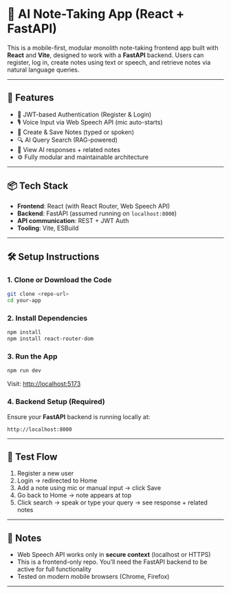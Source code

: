 # 📝 AI Note-Taking App (React + FastAPI)

This is a mobile-first, modular monolith note-taking frontend app built with **React** and **Vite**, designed to work with a **FastAPI** backend. Users can register, log in, create notes using text or speech, and retrieve notes via natural language queries.

---

## 🚀 Features

- 🔐 JWT-based Authentication (Register & Login)
- 🎙️ Voice Input via Web Speech API (mic auto-starts)
- 📝 Create & Save Notes (typed or spoken)
- 🔍 AI Query Search (RAG-powered)
- 📄 View AI responses + related notes
- ⚙️ Fully modular and maintainable architecture

---

## 📦 Tech Stack

- **Frontend**: React (with React Router, Web Speech API)
- **Backend**: FastAPI (assumed running on `localhost:8000`)
- **API communication**: REST + JWT Auth
- **Tooling**: Vite, ESBuild

---

## 🛠 Setup Instructions

### 1. Clone or Download the Code
```bash
git clone <repo-url>
cd your-app
```

### 2. Install Dependencies
```bash
npm install
npm install react-router-dom
```

### 3. Run the App
```bash
npm run dev
```
Visit: [http://localhost:5173](http://localhost:5173)

### 4. Backend Setup (Required)
Ensure your **FastAPI** backend is running locally at:
```
http://localhost:8000
```

---

## 🧪 Test Flow

1. Register a new user
2. Login → redirected to Home
3. Add a note using mic or manual input → click Save
4. Go back to Home → note appears at top
5. Click search → speak or type your query → see response + related notes

---

## 📌 Notes

- Web Speech API works only in **secure context** (localhost or HTTPS)
- This is a frontend-only repo. You’ll need the FastAPI backend to be active for full functionality
- Tested on modern mobile browsers (Chrome, Firefox)

---


